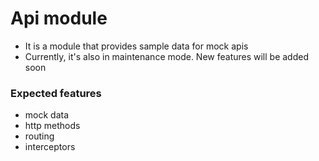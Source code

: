# Api module

- It is a module that provides sample data for mock apis
- Currently, it's also in maintenance mode. New features will be added soon

### Expected features

- mock data
- http methods
- routing
- interceptors

<!-- https://github.com/uber-go/ratelimit -->
